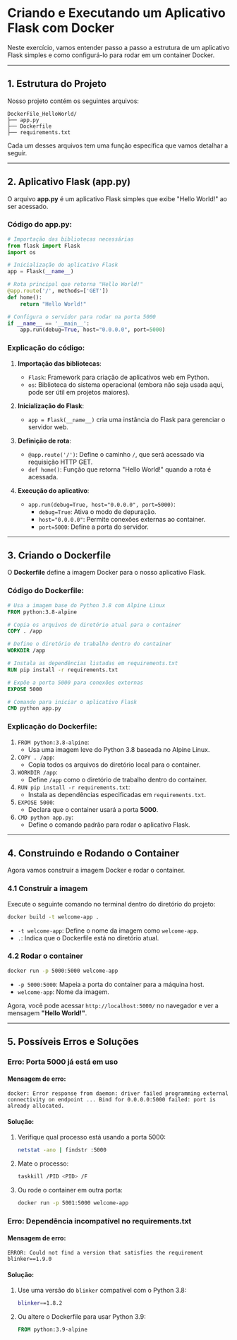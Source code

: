 # Criando e Executando um Aplicativo Flask com Docker

Neste exercício, vamos entender passo a passo a estrutura de um aplicativo Flask simples e como configurá-lo para rodar em um container Docker.

---

## 1. Estrutura do Projeto
Nosso projeto contém os seguintes arquivos:

```
DockerFile_HelloWorld/
├── app.py
├── Dockerfile
├── requirements.txt
```

Cada um desses arquivos tem uma função específica que vamos detalhar a seguir.

---

## 2. Aplicativo Flask (app.py)
O arquivo **app.py** é um aplicativo Flask simples que exibe "Hello World!" ao ser acessado.

### **Código do app.py:**

```python
# Importação das bibliotecas necessárias
from flask import Flask
import os

# Inicialização do aplicativo Flask
app = Flask(__name__)

# Rota principal que retorna "Hello World!"
@app.route('/', methods=['GET'])
def home():
    return "Hello World!"

# Configura o servidor para rodar na porta 5000
if __name__ == '__main__':
    app.run(debug=True, host="0.0.0.0", port=5000)
```

### **Explicação do código:**
1. **Importação das bibliotecas**:
   - `Flask`: Framework para criação de aplicativos web em Python.
   - `os`: Biblioteca do sistema operacional (embora não seja usada aqui, pode ser útil em projetos maiores).

2. **Inicialização do Flask**:
   - `app = Flask(__name__)` cria uma instância do Flask para gerenciar o servidor web.

3. **Definição de rota**:
   - `@app.route('/')`: Define o caminho `/`, que será acessado via requisição HTTP GET.
   - `def home()`: Função que retorna "Hello World!" quando a rota é acessada.

4. **Execução do aplicativo**:
   - `app.run(debug=True, host="0.0.0.0", port=5000)`:
     - `debug=True`: Ativa o modo de depuração.
     - `host="0.0.0.0"`: Permite conexões externas ao container.
     - `port=5000`: Define a porta do servidor.

---

## 3. Criando o Dockerfile
O **Dockerfile** define a imagem Docker para o nosso aplicativo Flask.

### **Código do Dockerfile:**

```dockerfile
# Usa a imagem base do Python 3.8 com Alpine Linux
FROM python:3.8-alpine

# Copia os arquivos do diretório atual para o container
COPY . /app

# Define o diretório de trabalho dentro do container
WORKDIR /app

# Instala as dependências listadas em requirements.txt
RUN pip install -r requirements.txt

# Expõe a porta 5000 para conexões externas
EXPOSE 5000

# Comando para iniciar o aplicativo Flask
CMD python app.py
```

### **Explicação do Dockerfile:**
1. `FROM python:3.8-alpine`:
   - Usa uma imagem leve do Python 3.8 baseada no Alpine Linux.
2. `COPY . /app`:
   - Copia todos os arquivos do diretório local para o container.
3. `WORKDIR /app`:
   - Define `/app` como o diretório de trabalho dentro do container.
4. `RUN pip install -r requirements.txt`:
   - Instala as dependências especificadas em `requirements.txt`.
5. `EXPOSE 5000`:
   - Declara que o container usará a porta **5000**.
6. `CMD python app.py`:
   - Define o comando padrão para rodar o aplicativo Flask.

---

## 4. Construindo e Rodando o Container
Agora vamos construir a imagem Docker e rodar o container.

### **4.1 Construir a imagem**
Execute o seguinte comando no terminal dentro do diretório do projeto:

```sh
docker build -t welcome-app .
```

- `-t welcome-app`: Define o nome da imagem como `welcome-app`.
- `.`: Indica que o Dockerfile está no diretório atual.

### **4.2 Rodar o container**

```sh
docker run -p 5000:5000 welcome-app
```

- `-p 5000:5000`: Mapeia a porta do container para a máquina host.
- `welcome-app`: Nome da imagem.

Agora, você pode acessar `http://localhost:5000/` no navegador e ver a mensagem **"Hello World!"**.

---

## 5. Possíveis Erros e Soluções

### **Erro: Porta 5000 já está em uso**
#### Mensagem de erro:
```
docker: Error response from daemon: driver failed programming external connectivity on endpoint ... Bind for 0.0.0.0:5000 failed: port is already allocated.
```
#### Solução:
1. Verifique qual processo está usando a porta 5000:
   ```sh
   netstat -ano | findstr :5000
   ```
2. Mate o processo:
   ```sh
   taskkill /PID <PID> /F
   ```
3. Ou rode o container em outra porta:
   ```sh
   docker run -p 5001:5000 welcome-app
   ```

### **Erro: Dependência incompatível no requirements.txt**
#### Mensagem de erro:
```
ERROR: Could not find a version that satisfies the requirement blinker==1.9.0
```
#### Solução:
1. Use uma versão do `blinker` compatível com o Python 3.8:
   ```sh
   blinker==1.8.2
   ```
2. Ou altere o Dockerfile para usar Python 3.9:
   ```dockerfile
   FROM python:3.9-alpine
   ```


